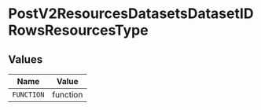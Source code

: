 # PostV2ResourcesDatasetsDatasetIDRowsResourcesType


## Values

| Name       | Value      |
| ---------- | ---------- |
| `FUNCTION` | function   |